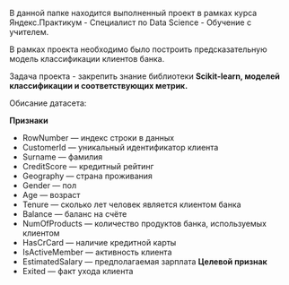 В данной папке находится выполненный проект в рамках курса Яндекс.Практикум - Специалист по Data Science - Обучение с учителем.

В рамках проекта необходимо было построить предсказательную модель классификации клиентов банка.

Задача проекта - закрепить знание библиотеки **Scikit-learn, моделей классификации и соответствующих метрик.**

Обисание датасета:

**Признаки**
- RowNumber — индекс строки в данных
- CustomerId — уникальный идентификатор клиента
- Surname — фамилия
- CreditScore — кредитный рейтинг
- Geography — страна проживания
- Gender — пол
- Age — возраст
- Tenure — сколько лет человек является клиентом банка
- Balance — баланс на счёте
- NumOfProducts — количество продуктов банка, используемых клиентом
- HasCrCard — наличие кредитной карты
- IsActiveMember — активность клиента
- EstimatedSalary — предполагаемая зарплата
**Целевой признак**
- Exited — факт ухода клиента
